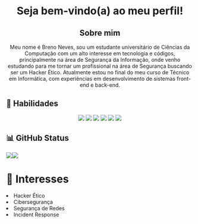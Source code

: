 <div align="center">
<h1> Seja bem-vindo(a) ao meu perfil! </h1>

## Sobre mim

Meu nome é Breno Neves, sou um estudante universitário de Ciências da Computação com um alto interesse em tecnologia e códigos, principalmente na área de Segurança da Informação, onde venho estudando para me tornar um profissional na área de Segurança buscando ser um Hacker Ético. Atualmente estou no final do meu curso de Técnico em Informática, com experiências em desenvolvimento de sistemas front-end e back-end.
</div>

## 🚩 Habilidades

<p align="center">
  <img src="https://img.shields.io/badge/HTML5-E34F26?style=for-the-badge&logo=html5&logoColor=white" />
  <img src="https://img.shields.io/badge/CSS3-1572B6?style=for-the-badge&logo=css3&logoColor=white" />
  <img src="https://img.shields.io/badge/PHP-777BB4?style=for-the-badge&logo=php&logoColor=white" />
  <img src="https://img.shields.io/badge/MySQL-4479A1?style=for-the-badge&logo=mysql&logoColor=white" />
  <img src="https://img.shields.io/badge/C-00599C?style=for-the-badge&logo=c&logoColor=white" />
  <img src="https://img.shields.io/badge/VSCode-007ACC?style=for-the-badge&logo=visualstudiocode&logoColor=white" />
</p>

## 📊 GitHub Status

<p align="left">
  <img src="https://github-readme-stats.vercel.app/api?username=BrenoNevess&show_icons=true&theme=onedark" /><img src="https://github-readme-stats.vercel.app/api/top-langs/?username=BrenoNevess&layout=compact&theme=onedark" />
</p>


# 👀 Interesses

<td>
  <li>Hacker Ético</li>
  <li>Cibersegurança</li>
  <li>Segurança de Redes</li>
  <li>Incident Response</li>
</td>
